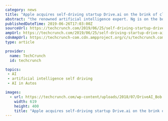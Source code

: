 ```yaml
---
category: news
title: "Apple acquires self-driving startup Drive.ai on the brink of closure"
abstract: "the renowned artificial intelligence expert. Ng is on the board of Drive.ai’s board and is married to co-founder Carol Reiley. The company, which originally focused on self-driving software ..."
publishedDateTime: 2019-06-26T17:03:00Z
sourceUrl: https://techcrunch.com/2019/06/25/self-driving-startup-drive-ai-is-closing-down/
ampUrl: https://techcrunch.com/2019/06/25/self-driving-startup-drive-ai-is-closing-down/amp/
cdnAmpUrl: https://techcrunch-com.cdn.ampproject.org/c/s/techcrunch.com/2019/06/25/self-driving-startup-drive-ai-is-closing-down/amp/
type: article

provider:
  name: TechCrunch
  id: techcrunch

topics:
 - AI
 - artificial intelligence self driving
 - AI in Autos

images:
  - url: https://techcrunch.com/wp-content/uploads/2018/07/DriveAI_Bob.png?w=619
    width: 619
    height: 400
    title: "Apple acquires self-driving startup Drive.ai on the brink of closure"
---
```

